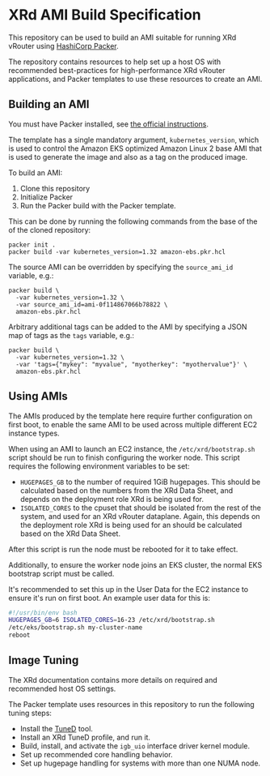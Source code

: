 # XRd AMI Build Specification

This repository can be used to build an AMI suitable for running
XRd vRouter using [HashiCorp Packer](https://www.packer.io/).

The repository contains resources to help set up a host OS with recommended
best-practices for high-performance XRd vRouter applications, and Packer
templates to use these resources to create an AMI.

## Building an AMI

You must have Packer installed, see
[the official instructions](https://developer.hashicorp.com/packer/downloads).

The template has a single mandatory argument, `kubernetes_version`, which
is used to control the Amazon EKS optimized Amazon Linux 2 base AMI that
is used to generate the image and also as a tag on the produced image.

To build an AMI:
  1. Clone this repository
  2. Initialize Packer
  3. Run the Packer build with the Packer template.

This can be done by running the following commands from the base of the of
the cloned repository:

```
packer init .
packer build -var kubernetes_version=1.32 amazon-ebs.pkr.hcl
```

The source AMI can be overridden by specifying the `source_ami_id` variable,
e.g.:

```
packer build \
  -var kubernetes_version=1.32 \
  -var source_ami_id=ami-0f114867066b78822 \
  amazon-ebs.pkr.hcl
```

Arbitrary additional tags can be added to the AMI by specifying a JSON
map of tags as the `tags` variable, e.g.:

```
packer build \
  -var kubernetes_version=1.32 \
  -var 'tags={"mykey": "myvalue", "myotherkey": "myothervalue"}' \
  amazon-ebs.pkr.hcl
```

## Using AMIs

The AMIs produced by the template here require further configuration
on first boot, to enable the same AMI to be used across multiple different
EC2 instance types.

When using an AMI to launch an EC2 instance, the `/etc/xrd/bootstrap.sh`
script should be run to finish configuring the worker node. This script
requires the following environment variables to be set:
  - `HUGEPAGES_GB` to the number of required 1GiB hugepages. This should be
    calculated based on the numbers from the XRd Data Sheet, and depends
    on the deployment role XRd is being used for.
  - `ISOLATED_CORES` to the cpuset that should be isolated from the
    rest of the system, and used for an XRd vRouter dataplane. Again, this
    depends on the deployment role XRd is being used for an should be
    calculated based on the XRd Data Sheet.

After this script is run the node must be rebooted for it to take effect.

Additionally, to ensure the worker node joins an EKS cluster, the normal
EKS bootstrap script must be called.

It's recommended to set this up in the User Data for the EC2 instance
to ensure it's run on first boot. An example user data for this is:

```bash
#!/usr/bin/env bash
HUGEPAGES_GB=6 ISOLATED_CORES=16-23 /etc/xrd/bootstrap.sh
/etc/eks/bootstrap.sh my-cluster-name
reboot
```

## Image Tuning

The XRd documentation contains more details on required and recommended
host OS settings.

The Packer template uses resources in this repository to run the following
tuning steps:
  - Install the [TuneD](https://github.com/redhat-performance/tuned) tool.
  - Install an XRd TuneD profile, and run it.
  - Build, install, and activate the `igb_uio` interface driver kernel module.
  - Set up recommended core handling behavior.
  - Set up hugepage handling for systems with more than one NUMA node.
